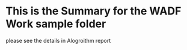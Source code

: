 
# This is the Summary for the WADF Work sample folder

please see the details in Alogroithm report
